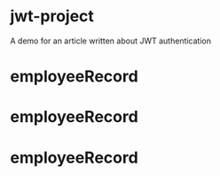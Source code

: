 # jwt-project
A demo for an article written about JWT authentication
# employeeRecord
# employeeRecord
# employeeRecord
